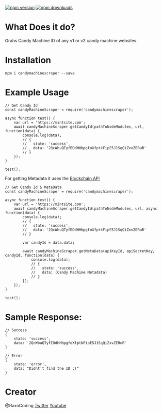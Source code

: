 [![npm version](https://img.shields.io/npm/v/candymachinescraper.svg?style=flat-square)](https://www.npmjs.org/package/candymachinescraper)
[![npm downloads](https://img.shields.io/npm/dt/candymachinescraper.svg?style=flat-square)](http://npm-stat.com/charts.html?package=candymachinescraper)

# What Does it do?

Grabs Candy Machine ID of any v1 or v2 candy machine websites.

# Installation 

`npm i candymachinescraper --save`

# Example Usage

```
// Get Candy Id
const candyMachineScraper = require('candymachinescraper');

async function test() {
    var url = 'https://mintsite.com';
    await candyMachineScraper.getCandyId(pathToNodeModules, url, function(data) {
        console.log(data);
        // {
        //   state: 'success',
        //   data: '2QcWbuQTyfEDdHHhpgfoXfptkFipE5J1SqQiZxvZERuR'
        // }
    });
}

test();
```

For getting Metadata it uses the [Blockchain API](https://theblockchainapi.com/)

```
// Get Candy Id & MetaData
const candyMachineScraper = require('candymachinescraper');

async function test() {
    var url = 'https://mintsite.com';
    await candyMachineScraper.getCandyId(pathToNodeModules, url, async function(data) {
        console.log(data);
        // {
        //   state: 'success',
        //   data: '2QcWbuQTyfEDdHHhpgfoXfptkFipE5J1SqQiZxvZERuR'
        // }

        var candyId = data.data;

        await candyMachineScraper.getMetaData(apiKeyId, apiSecretKey, candyId, function(data) {
            console.log(data);
            // {
            //   state: 'success',
            //   data: (Candy Machine Metadata)
            // }
        });
    });
}

test();
```

# Sample Response:
```
// Success
{
    state: 'success',
    data: '2QcWbuQTyfEDdHHhpgfoXfptkFipE5J1SqQiZxvZERuR'
}

// Error
{ 
    state: 'error', 
    data: "Didnt't find the ID :(" 
}

```

# Creator

@RaxoCoding
[Twitter](https://twitter.com/RaxoCoding)
[Youtube](https://www.youtube.com/channel/UCGxmNncs5ihjB-xk_9UUHyw)
